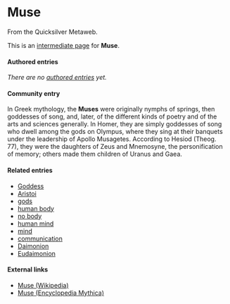 
# Muse

From the Quicksilver Metaweb.

This is an [intermediate page](/metaweb-intermediate-page) for 
**Muse**.


#### Authored entries


*There are no [authored entries](/metaweb-authored-entries) yet.*

#### Community entry


In Greek mythology, the **Muses** were originally nymphs of springs, then goddesses of song, and, later, of the different kinds of poetry and of the arts and sciences generally. In Homer, they are simply goddesses of song who dwell among the gods on Olympus, where they sing at their banquets under the leadership of Apollo Musagetes. According to Hesiod (Theog. 77), they were the daughters of Zeus and Mnemosyne, the personification of memory; others made them children of Uranus and Gaea.

#### Related entries


* [Goddess](/goddess)
* [Aristoi](/aristoi)
* [gods](/gods)
* [human body](/human-body)
* [no body](/no-body)
* [human mind](/human-mind)
* [mind](/mind)
* [communication](/communication)
* [Daimonion](/daimonion)
* [Eudaimonion](/eudaimonion)


#### External links


* [Muse (Wikipedia)](/http-www-wikipedia-org-wiki-muse)
* [Muse (Encyclopedia Mythica)](/http-www-pantheon-org-articles-m-muses-html)
